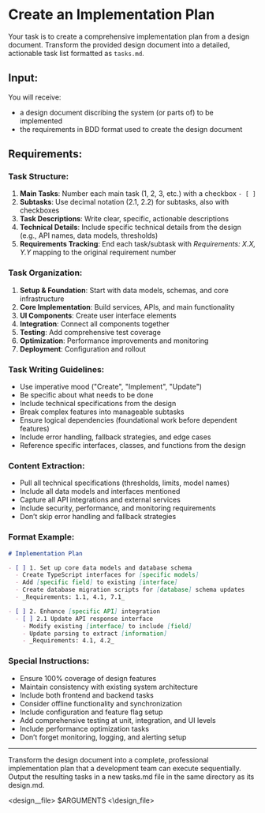 # Create an Implementation Plan

Your task is to create a comprehensive implementation plan from a design document. Transform the provided design document into a detailed, actionable task list formatted as `tasks.md`.

## Input:

You will receive:
- a design document discribing the system (or parts of) to be implemented
- the requirements in BDD format used to create the design document  

## Requirements:

### Task Structure:
1. **Main Tasks**: Number each main task (1, 2, 3, etc.) with a checkbox `- [ ]`
2. **Subtasks**: Use decimal notation (2.1, 2.2) for subtasks, also with checkboxes  
3. **Task Descriptions**: Write clear, specific, actionable descriptions  
4. **Technical Details**: Include specific technical details from the design (e.g., API names, data models, thresholds)  
5. **Requirements Tracking**: End each task/subtask with _Requirements: X.X, Y.Y_ mapping to the original requirement number  

### Task Organization:
1. **Setup & Foundation**: Start with data models, schemas, and core infrastructure  
2. **Core Implementation**: Build services, APIs, and main functionality  
3. **UI Components**: Create user interface elements  
4. **Integration**: Connect all components together  
5. **Testing**: Add comprehensive test coverage  
6. **Optimization**: Performance improvements and monitoring  
7. **Deployment**: Configuration and rollout  

### Task Writing Guidelines:
- Use imperative mood ("Create", "Implement", "Update")  
- Be specific about what needs to be done  
- Include technical specifications from the design 
- Break complex features into manageable subtasks  
- Ensure logical dependencies (foundational work before dependent features)  
- Include error handling, fallback strategies, and edge cases  
- Reference specific interfaces, classes, and functions from the design  

### Content Extraction:
- Pull all technical specifications (thresholds, limits, model names)  
- Include all data models and interfaces mentioned  
- Capture all API integrations and external services  
- Include security, performance, and monitoring requirements  
- Don’t skip error handling and fallback strategies  

### Format Example:
```markdown
# Implementation Plan

- [ ] 1. Set up core data models and database schema  
  - Create TypeScript interfaces for [specific models]  
  - Add [specific field] to existing [interface]  
  - Create database migration scripts for [database] schema updates  
  - _Requirements: 1.1, 4.1, 7.1_  

- [ ] 2. Enhance [specific API] integration  
  - [ ] 2.1 Update API response interface  
    - Modify existing [interface] to include [field]  
    - Update parsing to extract [information]  
    - _Requirements: 4.1, 4.2_  
```

### Special Instructions:
- Ensure 100% coverage of design features  
- Maintain consistency with existing system architecture  
- Include both frontend and backend tasks  
- Consider offline functionality and synchronization  
- Include configuration and feature flag setup  
- Add comprehensive testing at unit, integration, and UI levels  
- Include performance optimization tasks  
- Don’t forget monitoring, logging, and alerting setup  

---

Transform the design document into a complete, professional implementation plan that a development team can execute sequentially. Output the resulting tasks in a new tasks.md file in the same directory as its design.md.

<design__file>
$ARGUMENTS
<\design_file>
